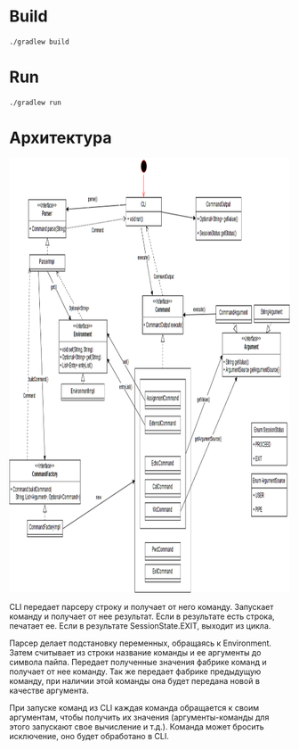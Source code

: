 # Build
`./gradlew build`

# Run
`./gradlew run`

# Архитектура 
<img src="https://github.com/VadimFarutin/SPbAU-Software-Design/blob/homework01/homework01/CLI_arch.png" width="1106" height="780">

CLI передает парсеру строку и получает от него команду. Запускает команду и получает от нее результат. 
Если в результате есть строка, печатает ее. Если в результате SessionState.EXIT, выходит из цикла.

Парсер делает подстановку переменных, обращаясь к Environment. Затем считывает из строки название команды и ее аргументы до символа пайпа.
Передает полученные значения фабрике команд и получает от нее команду. 
Так же передает фабрике предыдущую команду, при наличии этой команды она будет передана новой в качестве аргумента.

При запуске команд из CLI каждая команда обращается к своим аргументам, чтобы получить их значения
(аргументы-команды для этого запускают свое вычисление и т.д.). Команда может бросить исключение, оно будет обработано в CLI.
